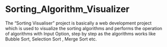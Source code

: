# Sorting_Algorithm_Visualizer
The “Sorting Visualiser” project is basically a web development project which is used to visualize the sorting algorithms and performs the operation of algorithms with Input Option, step by step as the algorithms works like Bubble Sort, Selection Sort , Merge Sort etc.
